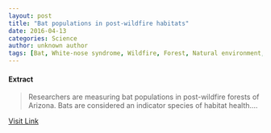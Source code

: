 ```yaml
---
layout: post
title: "Bat populations in post-wildfire habitats"
date: 2016-04-13
categories: Science
author: unknown author
tags: [Bat, White-nose syndrome, Wildfire, Forest, Natural environment, Ecology]
---
```





#### Extract
>Researchers are measuring bat populations in post-wildfire forests of Arizona. Bats are considered an indicator species of habitat health....



[Visit Link](http://feeds.sciencedaily.com/~r/sciencedaily/~3/vUlgiPxl3aQ/150214092354.htm)


